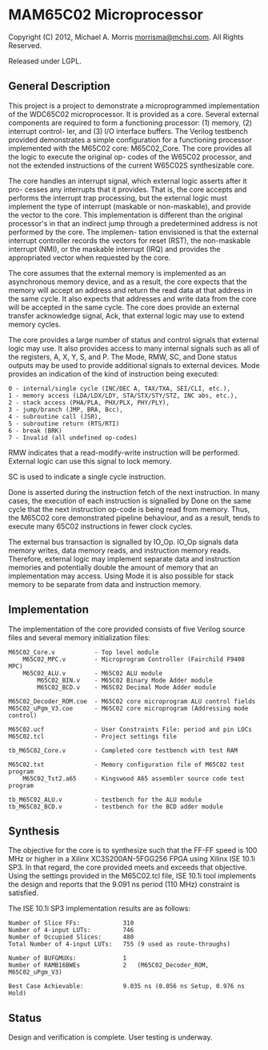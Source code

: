 MAM65C02 Microprocessor
=======================

Copyright (C) 2012, Michael A. Morris <morrisma@mchsi.com>.
All Rights Reserved.

Released under LGPL.

General Description
-------------------

This project is a project to demonstrate a microprogrammed implementation of the
WDC65C02 microprocessor. It is provided as a core. Several external components
are required to form a functioning processor: (1) memory, (2) interrupt control-
ler, and (3) I/O interface buffers. The Verilog testbench provided demonstrates
a simple configuration for a functioning processor implemented with the M65C02
core: M65C02_Core. The core provides all the logic to execute the original op-
codes of the W65C02 processor, and not the extended instructions of the current
W65C02S synthesizable core.

The core handles an interrupt signal, which external logic asserts after it pro-
cesses any interrupts that it provides. That is, the core accepts and performs
the interrupt trap processing, but the external logic must implement the type of
interrupt (maskable or non-maskable), and provide the vector to the core. This
implementation is different than the original processor's in that an indirect
jump through a predetermined address is not performed by the core. The implemen-
tation envisioned is that the external interrupt controller records the vectors
for reset (RST), the non-maskable interrupt (NMI), or the maskable interrupt
(IRQ) and provides the appropriated vector when requested by the core.

The core assumes that the external memory is implemented as an asynchronous
memory device, and as a result, the core expects that the memory will accept an
address and return the read data at that address in the same cycle. It also
expects that addresses and write data from the core will be accepted in the same
cycle. The core does provide an external transfer acknowledge signal, Ack, that
external logic may use to extend memory cycles.

The core provides a large number of status and control signals that external
logic may use. It also provides access to many internal signals such as all of
the registers, A, X, Y, S, and P. The Mode, RMW, SC, and Done status outputs 
may be used to provide additional signals to external devices. Mode provides an
indication of the kind of instruction being executed:

    0 - internal/single cycle (INC/DEC A, TAX/TXA, SEI/CLI, etc.),
    1 - memory access (LDA/LDX/LDY, STA/STX/STY/STZ, INC abs, etc.),
    2 - stack access (PHA/PLA, PHX/PLX, PHY/PLY),
    3 - jump/branch (JMP, BRA, Bcc),
    4 - subroutine call (JSR),
    5 - subroutine return (RTS/RTI)
    6 - break (BRK)
    7 - Invalid (all undefined op-codes)

RMW indicates that a read-modify-write instruction will be performed. External
logic can use this signal to lock memory.

SC is used to indicate a single cycle instruction.

Done is asserted during the instruction fetch of the next instruction. In many
cases, the execution of each instruction is signalled by Done on the same cycle
that the next instruction op-code is being read from memory. Thus, the M65C02
core demonstrated pipeline behaviour, and as a result, tends to execute many
65C02 instructions in fewer clock cycles.

The external bus transaction is signalled by IO_Op. IO_Op signals data memory
writes, data memory reads, and instruction memory reads. Therefore, external
logic may implement separate data and instruction memories and potentially
double the amount of memory that an implementation may access. Using Mode it is
also possible for stack memory to be separate from data and instruction memory.

Implementation
--------------

The implementation of the core provided consists of five Verilog source files
and several memory initialization files:

    M65C02_Core.v           - Top level module
        M65C02_MPC.v        - Microprogram Controller (Fairchild F9408 MPC)
        M65C02_ALU.v        - M65C02 ALU module
            M65C02_BIN.v    - M65C02 Binary Mode Adder module
            M65C02_BCD.v    - M65C02 Decimal Mode Adder module
    
    M65C02_Decoder_ROM.coe  - M65C02 core microprogram ALU control fields
    M65C02_uPgm_V3.coe      - M65C02 core microprogram (Addressing mode control)

    M65C02.ucf              - User Constraints File: period and pin LOCs
    M65C02.tcl              - Project settings file
    
    tb_M65C02_Core.v        - Completed core testbench with test RAM
    
    M65C02.txt              - Memory configuration file of M65C02 test program
        M65C02_Tst2.a65     - Kingswood A65 assembler source code test program

    tb_M65C02_ALU.v         - testbench for the ALU module
    tb_M65C02_BCD.v         - testbench for the BCD adder module

Synthesis
---------

The objective for the core is to synthesize such that the FF-FF speed is 100 MHz
or higher in a Xilinx XC3S200AN-5FGG256 FPGA using Xilinx ISE 10.1i SP3. In that
regard, the core provided meets and exceeds that objective. Using the settings
provided in the M65C02.tcl file, ISE 10.1i tool implements the design and
reports that the 9.091 ns period (110 MHz) constraint is satisfied.

The ISE 10.1i SP3 implementation results are as follows:

    Number of Slice FFs:            310
    Number of 4-input LUTs:         746
    Number of Occupied Slices:      480
    Total Number of 4-input LUTs:   755 (9 used as route-throughs)

    Number of BUFGMUXs:             1
    Number of RAMB16BWEs            2   (M65C02_Decoder_ROM, M65C02_uPgm_V3)

    Best Case Achievable:           9.035 ns (0.056 ns Setup, 0.976 ns Hold)

Status
------

Design and verification is complete. User testing is underway. 